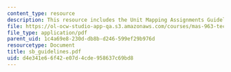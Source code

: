 ```yaml
---
content_type: resource
description: This resource includes the Unit Mapping Assignments Guidelines.
file: https://ol-ocw-studio-app-qa.s3.amazonaws.com/courses/mas-963-technological-tools-for-school-reform-fall-2005/d4e341e66f42e07d4cde958637c69bd8_sb_guidelines.pdf
file_type: application/pdf
parent_uid: 1c4a69e8-230d-db8b-d246-599ef29b976d
resourcetype: Document
title: sb_guidelines.pdf
uid: d4e341e6-6f42-e07d-4cde-958637c69bd8
---
```

